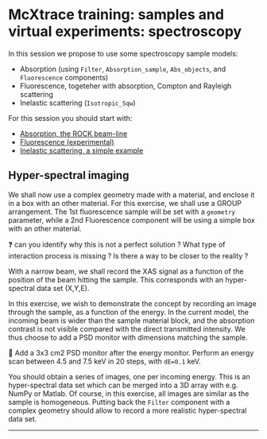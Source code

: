 # McXtrace training: samples and virtual experiments: spectroscopy

In this session we propose to use some spectroscopy sample models:

- Absorption (using `Filter`, `Absorption_sample`, `Abs_objects`, and `Fluorescence` components)
- Fluorescence, togeteher with absorption, Compton and Rayleigh scattering
- Inelastic scattering (`Isotropic_Sqw`)

For this session you should start with:

- [Absorption, the ROCK beam-line](8b_Spectroscopy)
- [Fluorescence (experimental)](8c_Spectroscopy)
- [Inelastic scattering, a simple example](8a_Spectroscopy)

## Hyper-spectral imaging

We shall now use a complex geometry made with a material, and enclose it in a box with an other material. For this exercise, we shall use a GROUP arrangement. The 1st fluorescence sample will be set with a `geometry` parameter, while a 2nd Fluorescence component will be using a simple box with an other material. 

:question: can you identify why this is not a perfect solution ? What type of interaction process is missing ? Is there a way to be closer to the reality ?





With a narrow beam, we shall record the XAS signal as a function of the position of the beam hitting the sample. This corresponds with an hyper-spectral data set (X,Y,E).

In this exercise, we wish to demonstrate the concept by recording an image through the sample, as a function of the energy. In the current model, the incoming beam is wider than the sample material block, and the absorption contrast is not visible compared with the direct transmitted intensity. We thus choose to add a PSD monitor with dimensions matching the sample.

:runner: Add a 3x3 cm2 PSD monitor after the energy monitor. Perform an energy scan between 4.5 and 7.5 keV in 20 steps, with `dE=0.1` keV.

You should obtain a series of images, one per incoming energy. This is an hyper-spectral data set which can be merged into a 3D array with e.g. NumPy or Matlab. Of course, in this exercise, all images are similar as the sample is homogeneous. Putting back the `Filter` component with a complex geometry should allow to record a more realistic hyper-spectral data set.


---


